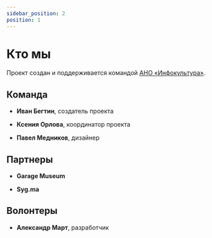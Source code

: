 ```yaml
---
sidebar_position: 2
position: 1
---
```


# Кто мы

Проект создан и поддерживается командой [АНО «Инфокультура»](https://www.infoculture.ru/).


## Команда

- __Иван Бегтин__, создатель проекта

- __Ксения Орлова__, координатор проекта

- __Павел Медников__, дизайнер


## Партнеры

- __Garage Museum__

- __Syg.ma__


## Волонтеры

- __Александр Март__, разработчик
